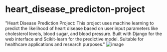 # heart_disease_predicton-project
"Heart Disease Prediction Project: This project uses machine learning to predict the likelihood of heart disease based on user input parameters like cholesterol levels, blood sugar, and blood pressure. Built with Django for the web interface and Scikit-learn for the predictive model. Suitable for healthcare applications and research purposes."
![image](https://github.com/user-attachments/assets/5d936c01-8352-4e5c-8b5a-2f61a3ae6fa8)
